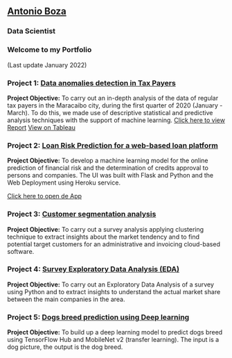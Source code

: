 ## [Antonio Boza](https://www.linkedin.com/in/antonio-boza/?locale=en_US)
### Data Scientist 
### Welcome to my Portfolio 
(Last update January 2022)

### Project 1: [Data anomalies detection in Tax Payers](https://github.com/AntonyBoza/PROJECTS/blob/master/DETECCI%C3%93N%20TRANSACCIONES%20IRREGULARES.ipynb)
**Project Objective:**
To carry out an in-depth analysis of the data of regular tax payers in the Maracaibo city, during the first quarter of 2020 (January - March). To do this, we made use of descriptive statistical and predictive analysis techniques with the support of machine learning.
[Click here to view Report](https://github.com/AntonyBoza/PROJECTS/blob/master/INFORME%20DE%20AN%C3%81LISIS%20DE%20ANOMAL%C3%8DAS%20EN%20DATOS%20PAGO%20DE%20IMPUESTOS_Rev.pdf) 
[View on Tableau](https://public.tableau.com/app/profile/antonio.boza/viz/Analisis_Anomalas/Top_Contribuyentes)

### Project 2: [Loan Risk Prediction for a web-based loan platform](https://github.com/AntonyBoza/PROJECTS/blob/master/LOAN_RISK_PREDICTION_CRIPTO_WAKU_MODEL.ipynb)

**Project Objective:**
To develop a  machine learning model for the online prediction of financial risk and the determination of credits approval to persons and companies. The UI was built with Flask and Python and the Web Deployment using Heroku service.

[Click here to open de App](https://app-risk-1.herokuapp.com/)


### Project 3: [Customer segmentation analysis](https://github.com/AntonyBoza/PROJECTS/blob/master/Clustering%20-%20Users%20Segmentation%20Analysis.ipynb)
**Project Objective:**
To carry out a survey analysis applying clustering technique to extract insights about the market tendency and to find potential target customers for an administrative and invoicing cloud-based software.


### Project 4: [Survey Exploratory Data Analysis (EDA)](https://github.com/AntonyBoza/PROJECTS/blob/master/Analisis_Encuesta_Software.ipynb)
**Project Objective:**
To carry out an Exploratory Data Analysis of a survey using Python and to extract insights to understand the actual market share between the main companies in the area.


### Project 5: [Dogs breed prediction using Deep learning](https://github.com/AntonyBoza/DEEP-LEARNING/blob/master/Transfer_Learning_Exercise_MobileNet.ipynb)
**Project Objective:**
To build up a deep learning model to predict dogs breed using TensorFlow Hub and MobileNet v2 (transfer learning).
The input is a dog picture, the output is the dog breed.
